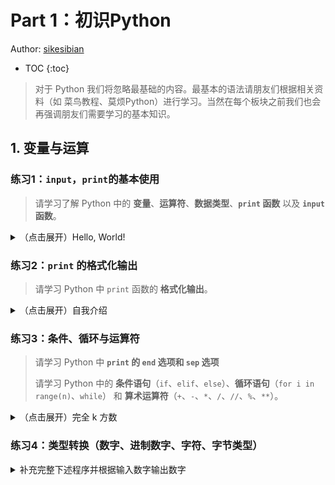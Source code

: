 # Part 1：初识Python

Author: [sikesibian](https://github.com/sikesibian)

* TOC
{:toc}

> 对于 Python 我们将忽略最基础的内容。最基本的语法请朋友们根据相关资料（如 菜鸟教程、莫烦Python）进行学习。当然在每个板块之前我们也会再强调朋友们需要学习的基本知识。

## 1. 变量与运算

### 练习1：`input`，`print`的基本使用

> 请学习了解 Python 中的 **变量**、**运算符**、**数据类型**、**`print` 函数** 以及 **`input` 函数**。

<details>
<summary>（点击展开）Hello, World!</summary>
<br>
<div markdown="1">

接收一个字符串 `name`，输出 `Hello, <name>!`

输入输出示例：
```
输入：
Please input your name: UCAS CTF
输出：
Hello, UCAS CTF!
```
</div>
</details>

### 练习2：`print` 的格式化输出

> 请学习 Python 中 `print` 函数的 **格式化输出**。

<details>
<summary>（点击展开）自我介绍</summary>
<br>
<div markdown="1">

请你设计一个程序接收用户的基本信息并生成一个固定格式的自我介绍。

输入输出示例：
```
输入：
Your name: UCAS CTF
Your age: 18
Your gender: male
Your major: Computer Science and Technology
Your hometown: Beijing
输出：
Hello! I'm UCAS CTF, an 18-year-old male from Beijing, currently majoring in Computer Science and Technology. Always ready to learn and innovate, I'm excited about what the future holds in the world of tech!
```

注：你可以使用多种方式实现上述程序。比如**格式化字符串（`format`扩展选项、`f"string{var}"`等等）**。

</div>
</details>

### 练习3：条件、循环与运算符

> 请学习 Python 中 **`print` 的 `end` 选项和 `sep` 选项**
> 
> 请学习 Python 中的 **条件语句**（`if`、`elif`、`else`）、**循环语句**（`for i in range(n)`、`while`） 和 **算术运算符**（`+`、`-`、`*`、`/`、`//`、`%`、`**`）。

<details>
<summary>（点击展开）完全 k 方数</summary>
<br>
<div markdown="1">

利用下述代码可以每行十个地输出 1 到 n 的完全平方数（完全 2 方数）。

```python
n = int(input("Please input a number: "))
if n <= 0: print("Invalid input!")
i = 1
while i ** 2 <= n:
    print(i ** 2, end=" ")
    i += 1
    if i % 10 == 1: print()
```

请设计一个 Python 程序，接收一个正整数 n 和 正整数 k，输出 n 的完全 k 方数。

额外的思考：阅读下面的几种完全平方数的实现并对实现方法和效率问题进行思考。

注：**海象运算符**：

```python
n = int(input("Please input a number: "))
if n <= 0: print("Invalid input!")
i = 0
while (i + 1) ** 2 <= n:
    print((i := i + 1) ** 2, end=" ")
    if i % 10 == 0: print()
```

注：**列表推导式**：

```python
n = int(input("Please input a number: "))
if n <= 0: print("Invalid input!")
print("\n".join(" ".join(f"{j ** 2}" for j in range(i, i + 10) if j ** 2 <= n) for i in range(1, n + 1, 10) if i ** 2 <= n))
```

或许下面这种写法会更好看一些：
```python
n = int(input("Please input a number: "))
if n <= 0: print("Invalid input!")
print(
    "\n".join(
        " ".join(
            f"{j ** 2}" for j in range(i, i + 10) if j ** 2 <= n
            ) 
        for i in range(1, n + 1, 10) if i ** 2 <= n
        )
    )
```

</div>
</details>

### 练习4：类型转换（数字、进制数字、字符、字节类型）

<details>
<summary>补充完整下述程序并根据输入数字输出数字</summary>
<br>
<div markdown="1">

> **`int`函数**，**`hex`函数** 和 **`bin`函数**，**`ord`函数** 和 **`chr`函数**。
> 
> 学习 **列表类型（`list`）** 和字符串的 **`join` 方法与`zfill`方法**。
> 
> 学习 **`bytes` 函数** 将整数列表转换为 `bytes` 类型。

输入上接收一串二进制数据（不以 `0b` 开头），将它转换为十六进制数据，和可见字符串，并以一定格式输出：
- 末尾自动补0
- 输出上分两栏，左栏是十六进制数据，右栏是可见字符串（ascii 32~126），左右栏之间相隔 6 个空格。
- 输出的左栏的十六进制数据以 1 个字节为单位用空格隔开，每行最多 10 个字节。
- 输出的右栏的字符串与左栏的十六进制数据一一对应，如果字符无法显示则用 `.` 代替（包括换行符、制表符等）。
- 最后将数据转换为 `bytes` 类型进行输出。

输入输出示例：  

```
输入：
0100011000111010110100111011001101000001100000111110010010110000010100101111011101010001010000111100001001110101001001010101010100011110101001111000110001001000110010001010101011111010111001010110001110001101100111001011010000100011010001111011110001011100011011110101010011000100100110100011010110011001010100111110110000001101101111011100101111011111100111010100011001110110101010000110011010000000001101100000010011010010100010111111
输出：
46 3a d3 b3 41 83 e4 b0 52 f7      F:..A...R.
1e a7 8c 48 c8 aa fa e5 63 8d      ...H....c.
6f 54 c4 9a 35 99 53 ec 0d bd      oT..5.S...
66 80 36 04 d2 8b f0               f.6....
b'F:\xd3\xb3A\x83\xe4\xb0R\xf7QC\xc2u%U\x1e\xa7\x8cH\xc8\xaa\xfa\xe5c\x8d\x9c\xb4#G\xbc\\oT\xc4\x9a5\x99S\xec\r\xbd\xcb\xdf\x9dFv\xa8f\x806\x04\xd2\x8b\xf0'
```

</div>
</details>

<!-- ## 2. 函数与模块

### 练习5：函数与模块 -->
